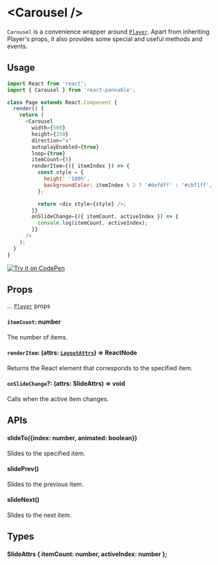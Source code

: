 # \<Carousel />

`Carousel` is a convenience wrapper around [`Player`](player.md). Apart from inheriting Player's props, it also provides some special and useful methods and events.

## Usage

```js
import React from 'react';
import { Carousel } from 'react-pannable';

class Page extends React.Component {
  render() {
    return (
      <Carousel
        width={500}
        height={350}
        direction="x"
        autoplayEnabled={true}
        loop={true}
        itemCount={5}
        renderItem={({ itemIndex }) => {
          const style = {
            height: '100%',
            backgroundColor: itemIndex % 2 ? '#defdff' : '#cbf1ff',
          };

          return <div style={style} />;
        }}
        onSlideChange={({ itemCount, activeIndex }) => {
          console.log(itemCount, activeIndex);
        }}
      />
    );
  }
}
```

[![Try it on CodePen](https://img.shields.io/badge/CodePen-Run-blue.svg?logo=CodePen)](https://codepen.io/cztflove/pen/JVVoma)

## Props

... [`Player`](player.md#props) props

#### `itemCount`: number

The number of items.

#### `renderItem`: (attrs: [`LayoutAttrs`](gridcontent.md#LayoutAttrs)) => ReactNode

Returns the React element that corresponds to the specified item.

#### `onSlideChange`?: (attrs: SlideAttrs) => void

Calls when the active item changes.

## APIs

#### slideTo({index: number, animated: boolean})

Slides to the specified item.

#### slidePrev()

Slides to the previous item.

#### slideNext()

Slides to the next item.

## Types

#### SlideAttrs { itemCount: number, activeIndex: number };
